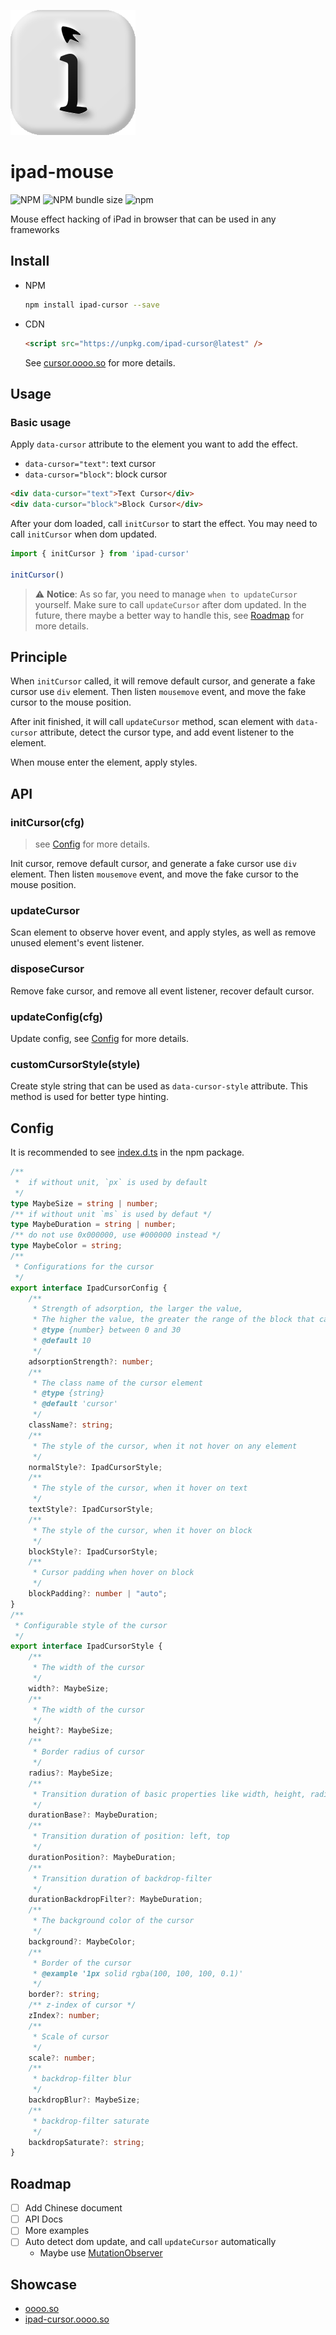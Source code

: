 ![logo](./playground/public/ipad-cursor.svg)

# ipad-mouse

![NPM](https://img.shields.io/npm/l/ipad-cursor)
![NPM bundle size](https://img.shields.io/bundlephobia/min/ipad-cursor)
![npm](https://img.shields.io/npm/v/ipad-cursor)

Mouse effect hacking of iPad in browser that can be used in any frameworks 


## Install

- NPM
  
  ```bash
  npm install ipad-cursor --save
  ```

- CDN
  
  ```html
  <script src="https://unpkg.com/ipad-cursor@latest" />
  ```

  See [cursor.oooo.so](https://ipad-cursor.oooo.so) for more details.

## Usage

### Basic usage

  Apply `data-cursor` attribute to the element you want to add the effect.
  
  - `data-cursor="text"`: text cursor
  - `data-cursor="block"`: block cursor 

  ```html
  <div data-cursor="text">Text Cursor</div>
  <div data-cursor="block">Block Cursor</div>
  ```

  After your dom loaded, call `initCursor` to start the effect. You may need to call `initCursor` when dom updated.

  ```js
  import { initCursor } from 'ipad-cursor'

  initCursor()
  ```

  > ⚠️ **Notice**: As so far, you need to manage `when to updateCursor` yourself. Make sure to call `updateCursor` after dom updated.
  > In the future, there maybe a better way to handle this, see [Roadmap](#roadmap) for more details.

## Principle

When `initCursor` called, it will remove default cursor, and generate a fake cursor use `div` element. Then listen `mousemove` event, and move the fake cursor to the mouse position.

After init finished, it will call `updateCursor` method, scan element with `data-cursor` attribute, detect the cursor type, and add event listener to the element.

When mouse enter the element, apply styles.

## API

### initCursor(cfg)
  > see [Config](#config) for more details.

  Init cursor, remove default cursor, and generate a fake cursor use `div` element. Then listen `mousemove` event, and move the fake cursor to the mouse position.


### updateCursor
  Scan element to observe hover event, and apply styles, as well as remove unused element's event listener.

### disposeCursor
  Remove fake cursor, and remove all event listener, recover default cursor.

### updateConfig(cfg)
  Update config, see [Config](#config) for more details.

### customCursorStyle(style)
  Create style string that can be used as `data-cursor-style` attribute.
  This method is used for better type hinting.

## Config

It is recommended to see [index.d.ts](./src/index.d.ts) in the npm package.

```ts
/**
 *  if without unit, `px` is used by default
 */
type MaybeSize = string | number;
/** if without unit `ms` is used by defaut */
type MaybeDuration = string | number;
/** do not use 0x000000, use #000000 instead */
type MaybeColor = string;
/**
 * Configurations for the cursor
 */
export interface IpadCursorConfig {
    /**
     * Strength of adsorption, the larger the value,
     * The higher the value, the greater the range of the block that can be moved when it is hovered
     * @type {number} between 0 and 30
     * @default 10
     */
    adsorptionStrength?: number;
    /**
     * The class name of the cursor element
     * @type {string}
     * @default 'cursor'
     */
    className?: string;
    /**
     * The style of the cursor, when it not hover on any element
     */
    normalStyle?: IpadCursorStyle;
    /**
     * The style of the cursor, when it hover on text
     */
    textStyle?: IpadCursorStyle;
    /**
     * The style of the cursor, when it hover on block
     */
    blockStyle?: IpadCursorStyle;
    /**
     * Cursor padding when hover on block
     */
    blockPadding?: number | "auto";
}
/**
 * Configurable style of the cursor
 */
export interface IpadCursorStyle {
    /**
     * The width of the cursor
     */
    width?: MaybeSize;
    /**
     * The width of the cursor
     */
    height?: MaybeSize;
    /**
     * Border radius of cursor
     */
    radius?: MaybeSize;
    /**
     * Transition duration of basic properties like width, height, radius, border, background-color
     */
    durationBase?: MaybeDuration;
    /**
     * Transition duration of position: left, top
     */
    durationPosition?: MaybeDuration;
    /**
     * Transition duration of backdrop-filter
     */
    durationBackdropFilter?: MaybeDuration;
    /**
     * The background color of the cursor
     */
    background?: MaybeColor;
    /**
     * Border of the cursor
     * @example '1px solid rgba(100, 100, 100, 0.1)'
     */
    border?: string;
    /** z-index of cursor */
    zIndex?: number;
    /**
     * Scale of cursor
     */
    scale?: number;
    /**
     * backdrop-filter blur
     */
    backdropBlur?: MaybeSize;
    /**
     * backdrop-filter saturate
     */
    backdropSaturate?: string;
}
```


## Roadmap

- [ ] Add Chinese document
- [ ] API Docs
- [ ] More examples
- [ ] Auto detect dom update, and call `updateCursor` automatically
    - Maybe use [MutationObserver](https://developer.mozilla.org/en-US/docs/Web/API/MutationObserver)


## Showcase

- [oooo.so](https://oooo.so)
- [ipad-cursor.oooo.so](https://ipad-cursor.oooo.so)

